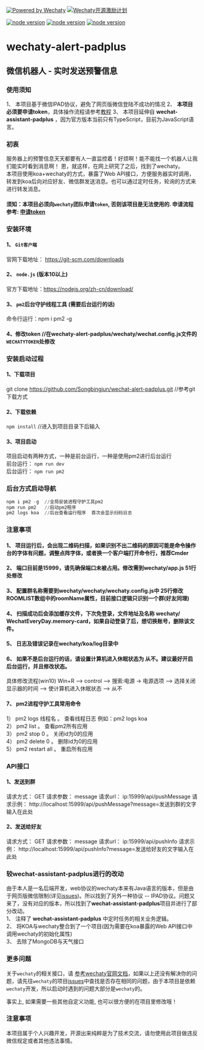 [![Powered by Wechaty](https://img.shields.io/badge/Powered%20By-Wechaty-green.svg)](https://github.com/chatie/wechaty)
[![Wechaty开源激励计划](https://img.shields.io/badge/Wechaty-开源激励计划-green.svg)](https://github.com/juzibot/Welcome/wiki/Everything-about-Wechaty)


[![node version](https://img.shields.io/badge/node-%3E%3D10-blue.svg)](http://nodejs.cn/download/)
[![node version](https://img.shields.io/badge/wechaty-%3E%3D0.38.4-blue.svg)](https://github.com/Chatie/wechaty)
[![node version](https://img.shields.io/badge/wechaty--puppet--padplus-%3E%3D0.6.2-green)](https://github.com/wechaty/wechaty-puppet-padplus)


# wechaty-alert-padplus
## 微信机器人 - 实时发送预警信息 ##
### 使用须知
1、 本项目基于微信IPAD协议，避免了网页版微信登陆不成功的情况
2、 **本项目必须要申请token**，具体操作流程请参考[教程](https://github.com/juzibot/Welcome/wiki/Everything-about-Wechaty#1Token-%E7%9A%84%E5%8A%9F%E8%83%BD%E5%92%8C%E7%94%B3%E8%AF%B7)
3、 本项目延伸自 **wechat-assistant-padplus** ，因为官方版本当前只有TypeScript，目前为JavaScript语言。

### 初衷
  服务器上的预警信息天天都要有人一直监控着！好烦啊！能不能找一个机器人让我们能实时看到消息啊！
恩，就这样，在网上研究了之后，找到了wechaty。  
本项目使用koa+wechaty的方式，暴露了Web API接口，方便服务器实时调用，转发到koa后向对应好友、微信群发送消息。也可以通过定时任务，轮询的方式来进行转发消息。

#### 须知：**本项目必须向`wechaty`团队申请`token`, 否则该项目是无法使用的.** 申请流程参考: [申请token](https://github.com/juzibot/Welcome/wiki/Everything-about-Wechaty#1Token-的功能和申请)

### 安装环境  
 #### 1、 `Git客户端`      
官网下载地址： https://git-scm.com/downloads  
 #### 2、 `node.js`  (版本10以上)  
官方下载地址：https://nodejs.org/zh-cn/download/  
 #### 3、 `pm2`后台守护线程工具 (需要后台运行的话)     
命令行运行：npm i pm2 -g  
 #### 4、修改token  //在wechaty-alert-padplus/wechaty/wechat.config.js文件的`WECHATYTOKEN`处修改
 
### 安装启动过程  
#### 1、下载项目  
git clone https://github.com/Songbingjun/wechat-alert-padplus.git  //参考git下载方式  

#### 2、下载依赖  
`npm install`  //进入到项目目录下后输入   

#### 3、项目启动
项目启动有两种方式，一种是前台运行，一种是使用pm2进行后台运行   
前台运行： `npm run dev`  
后台运行： `npm run pm2`  

### 后台方式启动导航  
```powershell
npm i pm2 -g  //全局安装进程守护工具pm2
npm run pm2   //启动pm2程序
pm2 logs koa  //后台查看运行程序  首次会显示扫码日志
```

### 注意事项
#### 1、 项目运行后，会出现二维码扫描，如果识别不出二维码的原因可能是命令操作台的字体有问题，调整点阵字体，或者换一个客户端打开命令行，推荐Cmder  
#### 2、 端口目前是15999，请先确保端口未被占用。修改需到wechaty/app.js  51行处修改  
#### 3、	配置群名称需要到wechaty/wechaty/wechaty.config.js中 25行修改ROOMLIST数组中的roomName属性，目前接口逻辑只识别一个群(好友同理)
#### 4、	扫描成功后会添加缓存文件，下次免登录，文件地址及名称 wechaty/ WechatEveryDay.memory-card，如果自动登录了后，想切换账号，删除该文件。
#### 5、	日志及错误记录在wechaty/koa/log目录中
#### 6、	如果不是后台运行的话，请设置计算机进入休眠状态为 从不。建议最好开启后台运行，并且修改状态。  
具体修改流程(win10)  Win+R –> control –> 搜索:电源  -> 电源选项 –> 选择关闭显示器的时间 –> 使计算机进入休眠状态 –> 从不
#### 7、	pm2进程守护工具常用命令     
1）	pm2 logs 线程名 。  查看线程日志  例如：pm2 logs koa  
2）	pm2 list 。 查看pm2所有应用  
3）	pm2 stop 0 。 关闭id为0的应用  
4）	pm2 delete 0 。 删除id为0的应用  
5）	pm2 restart all 。 重启所有应用  

### API接口
#### 1、发送到群
  请求方式： GET
	请求参数： message
	请求url：  ip:15999/api/pushMessage
	请求示例：
http://localhost:15999/api/pushMessage?message=发送到群的文字输入在此处

#### 2、发送给好友
  请求方式： GET
	请求参数： message
	请求url：  ip:15999/api/pushInfo
	请求示例：
http://localhost:15999/api/pushInfo?message=发送给好友的文字输入在此处

### 较**wechat-assistant-padplus**进行的改动
  由于本人是一名后端开发，web协议的wechaty本来有Java语言的版本，但是由于网页版微信限制(详见[issues](https://github.com/wechaty/wechaty/issues/603))。所以找到了另外一种协议 -- IPAD协议。问题又来了，没有对应的版本，所以找到了**wechat-assistant-padplus**项目并进行了部分改动。  
  1、 注释了 **wechat-assistant-padplus** 中定时任务的相关业务逻辑。  
  2、 将KOA与wechaty整合到了一个项目(因为需要在koa暴露的Web API接口中调用wechaty的初始化属性)  
  3、 去除了MongoDB与天气接口

### 更多问题
关于`wechaty`的相关接口，请
[参考wechaty官网文档](https://wechaty.js.org/v/zh/)，如果以上还没有解决你的问题，请先往`wechaty`的项目[issues](https://github.com/Chatie/wechaty/issues)中查找是否存在相同的问题，由于本项目是依赖`wechaty`开发，所以启动时遇到的问题大部分是`wechaty`的。

事实上, 如果需要一些其他自定义功能, 也可以很方便的在项目里修改哦！

  
 
### 注意事项
本项目属于个人兴趣开发，开源出来纯粹是为了技术交流，请勿使用此项目做违反微信规定或者其他违法事情。
